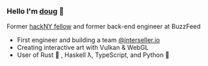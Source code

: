 ### Hello I'm <a href="https://dougrudolph.com">doug</a> 👋

Former <a href="https://hackny.org/">hackNY fellow</a> and former back-end engineer at BuzzFeed 

- First engineer and building a team <a href="https://interseller.io">@interseller.io</a>
- Creating interactive art with Vulkan & WebGL 
- User of Rust 🦀 , Haskell ƛ, TypeScript, and Python 🐍
